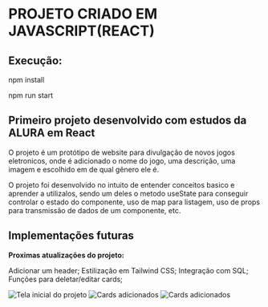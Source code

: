 # PROJETO CRIADO EM JAVASCRIPT(REACT)

## Execução:

npm install  

npm run start

## Primeiro projeto desenvolvido com estudos da ALURA em React

O projeto é um protótipo de website para divulgação de novos jogos eletronicos, onde é adicionado o nome do jogo, uma descrição, uma imagem e escolhido em de qual gênero ele é.  

O projeto foi desenvolvido no intuito de entender conceitos basico e aprender a utilizalos, sendo um deles o metodo useState para conseguir controlar o estado do componente, uso de map para listagem, uso de props para transmissão de dados de um componente, etc.

## Implementações futuras

**Proximas atualizações do projeto:**

Adicionar um header;
Estilização em Tailwind CSS;
Integração com SQL;
Funções para deletar/editar cards;

<img src="https://ibb.co/tXFMBCq" alt="Tela inicial do projeto">
<img src="https://ibb.co/MnRdFV9" alt="Cards adicionados">
<img src="https://ibb.co/09VLdn1" alt="Cards adicionados">






